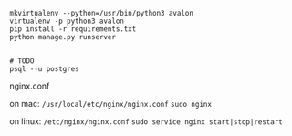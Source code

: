 
```
mkvirtualenv --python=/usr/bin/python3 avalon
virtualenv -p python3 avalon
pip install -r requirements.txt
python manage.py runserver


# TODO
psql --u postgres
```

nginx.conf

on mac:
    `/usr/local/etc/nginx/nginx.conf`
    `sudo nginx`

on linux:
    `/etc/nginx/nginx.conf`
    `sudo service nginx start|stop|restart`